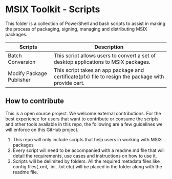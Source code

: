 # MSIX Toolkit - Scripts

This folder is a collection of PowerShell and bash scripts to assist in making the process of packaging, signing, managing and distributing MSIX packages. 

| Scripts | Description |
|---|---|
| Batch Conversion | This script allows users to convert a set of desktop applications to MSIX packages. |
| Modify Package Publisher | This script takes an app package and certificate(pfx) file to resign the package with provide cert.|

## How to contribute

This is a open source project. We welcome external contributions. For the best experience for users that want to contribute or consume the scripts and other tools available in this repo, the following are a few guidelines we will enforce on this GitHub project. 

1. This repo will only include scripts that help users in working with MSIX packages 
2. Every script will need to be accompanied with a readme.md file that will detail the requirements, use cases and instructions on how to use it.
3. Scripts will be delimited by folders. All the required metadata files like config files(.xml, .ini, .txt etc) will be placed in the folder along with the readme file.
